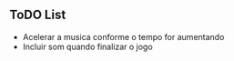 ## ToDO List

* Acelerar a musica conforme o tempo for aumentando
* Incluir som quando finalizar o jogo
